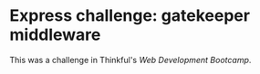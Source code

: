 # Express challenge: gatekeeper middleware

This was a challenge in Thinkful's *Web Development Bootcamp*.
